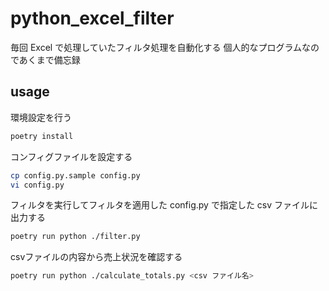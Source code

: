 # python_excel_filter

毎回 Excel で処理していたフィルタ処理を自動化する
個人的なプログラムなのであくまで備忘録

## usage

環境設定を行う

```bash
poetry install
```

コンフィグファイルを設定する

```bash
cp config.py.sample config.py
vi config.py
```

フィルタを実行してフィルタを適用した config.py で指定した csv ファイルに出力する

```bash
poetry run python ./filter.py
```

csvファイルの内容から売上状況を確認する

```bash
poetry run python ./calculate_totals.py <csv ファイル名>
```
